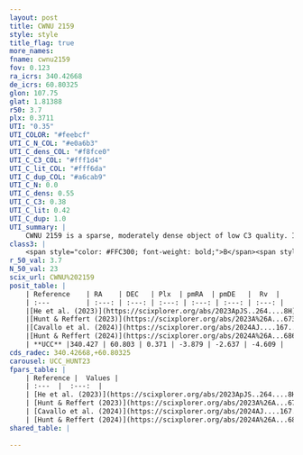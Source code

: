 ```yaml
---
layout: post
title: CWNU 2159
style: style
title_flag: true
more_names: 
fname: cwnu2159
fov: 0.123
ra_icrs: 340.42668
de_icrs: 60.80325
glon: 107.75
glat: 1.81388
r50: 3.7
plx: 0.3711
UTI: "0.35"
UTI_COLOR: "#feebcf"
UTI_C_N_COL: "#e0a6b3"
UTI_C_dens_COL: "#f8fce0"
UTI_C_C3_COL: "#fff1d4"
UTI_C_lit_COL: "#fff6da"
UTI_C_dup_COL: "#a6cab9"
UTI_C_N: 0.0
UTI_C_dens: 0.55
UTI_C_C3: 0.38
UTI_C_lit: 0.42
UTI_C_dup: 1.0
UTI_summary: |
    CWNU 2159 is a sparse, moderately dense object of low C3 quality. It was recently reported in the literature.<br><br><span style="color: #99180f; font-weight: bold;">Warning: </span>contains less than 25 stars with <i>P>0.5</i> estimated.
class3: |
    <span style="color: #FFC300; font-weight: bold;">B</span><span style="color: red; font-weight: bold;">C</span>
r_50_val: 3.7
N_50_val: 23
scix_url: CWNU%202159
posit_table: |
    | Reference    | RA    | DEC   | Plx  | pmRA  | pmDE   |  Rv  |
    | :---         | :---: | :---: | :---: | :---: | :---: | :---: |
    |[He et al. (2023)](https://scixplorer.org/abs/2023ApJS..264....8H) | 340.405 | 60.8 | 0.371 | -3.871 | -2.599 | -50.73 |
    |[Hunt & Reffert (2023)](https://scixplorer.org/abs/2023A%26A...673A.114H) | 340.436 | 60.788 | 0.366 | -3.878 | -2.618 | -4.649 |
    |[Cavallo et al. (2024)](https://scixplorer.org/abs/2024AJ....167...12C) | 340.388 | 60.803 | 0.371 | -- | -- | -- |
    |[Hunt & Reffert (2024)](https://scixplorer.org/abs/2024A%26A...686A..42H) | 340.436 | 60.788 | 0.366 | -3.878 | -2.618 | -4.649 |
    | **UCC** |340.427 | 60.803 | 0.371 | -3.879 | -2.637 | -4.609 | 
cds_radec: 340.42668,+60.80325
carousel: UCC_HUNT23
fpars_table: |
    | Reference |  Values |
    | :---  |  :---:  |
    | [He et al. (2023)](https://scixplorer.org/abs/2023ApJS..264....8H) | `A0=3.55, m-M=12.0, logAge=8.4` |
    | [Hunt & Reffert (2023)](https://scixplorer.org/abs/2023A%26A...673A.114H) | `AV50=3.193, diffAV50=1.969, MOD50=12.036, logAge50=8.349` |
    | [Cavallo et al. (2024)](https://scixplorer.org/abs/2024AJ....167...12C) | `AV50=3.64, dMod50=12.02, logAge50=8.25, [Fe/H]50=0.08` |
    | [Hunt & Reffert (2024)](https://scixplorer.org/abs/2024A%26A...686A..42H) | `MassJ=324.871` |
shared_table: |
    
---
```

